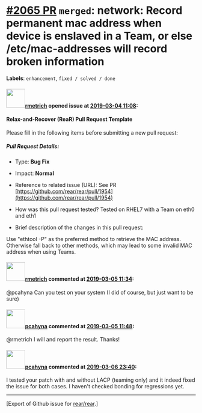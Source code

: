 [\#2065 PR](https://github.com/rear/rear/pull/2065) `merged`: network: Record permanent mac address when device is enslaved in a Team, or else /etc/mac-addresses will record broken information
================================================================================================================================================================================================

**Labels**: `enhancement`, `fixed / solved / done`

#### <img src="https://avatars.githubusercontent.com/u/1163635?u=36b5e32e1dd55f1ce77cad431a5683fce40a7934&v=4" width="50">[rmetrich](https://github.com/rmetrich) opened issue at [2019-03-04 11:08](https://github.com/rear/rear/pull/2065):

#### Relax-and-Recover (ReaR) Pull Request Template

Please fill in the following items before submitting a new pull request:

##### Pull Request Details:

-   Type: **Bug Fix**

-   Impact: **Normal**

-   Reference to related issue (URL): See PR
    [https://github.com/rear/rear/pull/1954](https://github.com/rear/rear/pull/1954)

-   How was this pull request tested? Tested on RHEL7 with a Team on
    eth0 and eth1

-   Brief description of the changes in this pull request:

Use "ethtool -P" as the preferred method to retrieve the MAC address.  
Otherwise fall back to other methods, which may lead to some invalid MAC
address when using Teams.

#### <img src="https://avatars.githubusercontent.com/u/1163635?u=36b5e32e1dd55f1ce77cad431a5683fce40a7934&v=4" width="50">[rmetrich](https://github.com/rmetrich) commented at [2019-03-05 11:34](https://github.com/rear/rear/pull/2065#issuecomment-469647405):

@pcahyna Can you test on your system (I did of course, but just want to
be sure)

#### <img src="https://avatars.githubusercontent.com/u/26300485?u=9105d243bc9f7ade463a3e52e8dd13fa67837158&v=4" width="50">[pcahyna](https://github.com/pcahyna) commented at [2019-03-05 11:48](https://github.com/rear/rear/pull/2065#issuecomment-469651210):

@rmetrich I will and report the result. Thanks!

#### <img src="https://avatars.githubusercontent.com/u/26300485?u=9105d243bc9f7ade463a3e52e8dd13fa67837158&v=4" width="50">[pcahyna](https://github.com/pcahyna) commented at [2019-03-06 23:40](https://github.com/rear/rear/pull/2065#issuecomment-470321937):

I tested your patch with and without LACP (teaming only) and it indeed
fixed the issue for both cases. I haven't checked bonding for
regressions yet.

------------------------------------------------------------------------

\[Export of Github issue for
[rear/rear](https://github.com/rear/rear).\]
